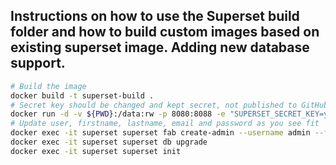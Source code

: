 ## Instructions on how to use the Superset build folder and how to build custom images based on existing superset image. Adding new database support.

```bash
# Build the image
docker build -t superset-build .
# Secret key should be changed and kept secret, not published to GitHub :)
docker run -d -v ${PWD}:/data:rw -p 8080:8088 -e "SUPERSET_SECRET_KEY=your_new_secret_key" --name superset <replace with image name we created last time. i.e. my/superset:duckdb - see docker images for list>
# Update user, firstname, lastname, email and password as you see fit
docker exec -it superset superset fab create-admin --username admin --firstname Admin --lastname Superset --email admin@example.com --password admin
docker exec -it superset superset db upgrade
docker exec -it superset superset init

```